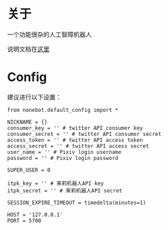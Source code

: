 # 关于	
一个功能很杂的人工智障机器人

说明文档在[这里](https://github.com/remiliacn/Lingye-Bot)

# Config
建议进行以下设置：
```python3
from nonebot.default_config import *

NICKNAME = {}
consumer_key = '' # twitter API consumer key
consumer_secret = '' # twitter API consumer secret
access_token = '' # twitter API access token
access_secret = '' # twitter API access secret
user_name = '' # Pixiv login username
password = '' # Pixiv login password

SUPER_USER = 0

itpk_key = '' # 茉莉机器人API key
itpk_secret = '' # 茉莉机器人API secret

SESSION_EXPIRE_TIMEOUT = timedelta(minutes=1)

HOST = '127.0.0.1'
PORT = 5700
```
